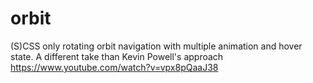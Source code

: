 # orbit
 
(S)CSS only rotating orbit navigation with multiple animation and hover state. A different take than Kevin Powell's approach <https://www.youtube.com/watch?v=vpx8pQaaJ38>
